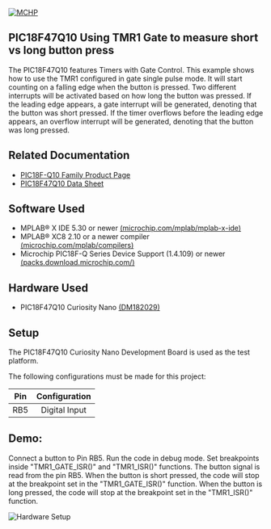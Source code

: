 <div id="readme" class="Box-body readme blob js-code-block-container">
 <article class="markdown-body entry-content p-3 p-md-6" itemprop="This needs to locked down and 'never' changed"><p><a href="https://www.microchip.com" rel="nofollow"><img src="images/MicrochipLogo.png" alt="MCHP" style="max-width:40%;"></a></p>

# PIC18F47Q10 Using TMR1 Gate to measure short vs long button press

The PIC18F47Q10 features Timers with Gate Control.
This example shows how to use the TMR1 configured in gate single pulse mode. It will start counting on a falling edge when the button is pressed. Two different interrupts will be activated based on how long the button was pressed. If the leading edge appears, a gate interrupt will be generated, denoting that the button was short pressed. If the timer overflows before the leading edge appears, an overflow interrupt will be generated, denoting that the button was long pressed.

## Related Documentation
- [PIC18F-Q10 Family Product Page](https://www.microchip.com/design-centers/8-bit/pic-mcus/device-selection/pic18f-q10-product-family)
- [PIC18F47Q10 Data Sheet](http://ww1.microchip.com/downloads/en/DeviceDoc/40002043D.pdf)

## Software Used
- MPLAB® X IDE 5.30 or newer [(microchip.com/mplab/mplab-x-ide)](http://www.microchip.com/mplab/mplab-x-ide)
- MPLAB® XC8 2.10 or a newer compiler [(microchip.com/mplab/compilers)](http://www.microchip.com/mplab/compilers)
- Microchip PIC18F-Q Series Device Support (1.4.109) or newer [(packs.download.microchip.com/)](https://packs.download.microchip.com/)

## Hardware Used
- PIC18F47Q10 Curiosity Nano [(DM182029)](https://www.microchip.com/Developmenttools/ProductDetails/DM182029)

## Setup
The PIC18F47Q10 Curiosity Nano Development Board is used as the test platform.

The following configurations must be made for this project:

|Pin           | Configuration      |
| :----------: | :----------------: |
|RB5           | Digital Input      |

## Demo:
Connect a button to Pin RB5. Run the code in debug mode. Set breakpoints inside "TMR1_GATE_ISR()" and "TMR1_ISR()" functions. The button signal is read from the pin RB5. When the button is short pressed, the code will stop at the breakpoint set in the "TMR1_GATE_ISR()" function. When the button is long pressed, the code will stop at the breakpoint set in the "TMR1_ISR()" function.

<img src="images/PIC18F47Q10-Curiosity-Nano.png" alt="Hardware Setup"/>
